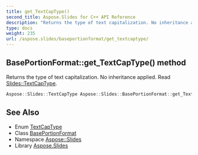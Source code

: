 ```yaml
---
title: get_TextCapType()
second_title: Aspose.Slides for C++ API Reference
description: "Returns the type of text capitalization. No inheritance applied. Read Slides::TextCapType."
type: docs
weight: 235
url: /aspose.slides/baseportionformat/get_textcaptype/
---
```

## BasePortionFormat::get_TextCapType() method


Returns the type of text capitalization. No inheritance applied. Read [Slides::TextCapType](../../textcaptype/).

```cpp
Aspose::Slides::TextCapType Aspose::Slides::BasePortionFormat::get_TextCapType() override
```

## See Also

* Enum [TextCapType](../../textcaptype/)
* Class [BasePortionFormat](../)
* Namespace [Aspose::Slides](../../)
* Library [Aspose.Slides](../../../)